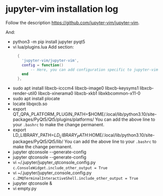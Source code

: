 # jupyter-vim installation log

Follow the description <https://github.com/jupyter-vim/jupyter-vim>.

And:

- python3 -m pip install jupyter pyqt5
- vi lua/plugins.lua
  Add section:
  ```lua
    {
      'jupyter-vim/jupyter-vim',
      config = function()
          -- Here, you can add configuration specific to jupyter-vim
      end
    },
  ```
- sudo apt install libxcb-icccm4 libxcb-image0 libxcb-keysyms1 libxcb-render-util0 libxcb-xinerama0 libxcb-xkb1 libxkbcommon-x11-0
- sudo apt install plocate
- locate libqxcb.so
- export QT_QPA_PLATFORM_PLUGIN_PATH=$HOME/.local/lib/python3.10/site-packages/PyQt5/Qt5/plugins/platforms/
  You can add the above line to your `.bashrc` to make the change permanent.
- export LD_LIBRARY_PATH=$LD_LIBRARY_PATH:$HOME/.local/lib/python3.10/site-packages/PyQt5/Qt5/lib/
  You can add the above line to your `.bashrc` to make the change permanent.
- jupyter qtconsole --generate-config
- jupyter qtconsole --generate-config
- vi ~/.jupyter/jupyter_qtconsole_config.py
  `c.ConsoleWidget.include_other_output = True`
- vi ~/.jupyter/jupyter_console_config.py
  `c.ZMQTerminalInteractiveShell.include_other_output = True`
- jupyter qtconsole &
- vi empty.py
